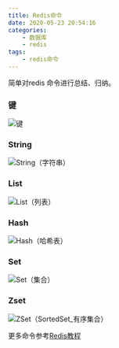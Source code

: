 ```yaml
---
title: Redis命令
date: 2020-05-23 20:54:16
categories:
    - 数据库
    - redis
tags:
    - redis命令
---
```


简单对redis 命令进行总结、归纳。

### 键

![键](https://gitee.com/bookandmusic/imgs/raw/master/uPic/2020%2005/键%20.png)

### String

![String（字符串）](https://gitee.com/bookandmusic/imgs/raw/master/uPic/2020%2005/String（字符串）%20.png)

### List

![List（列表）](https://gitee.com/bookandmusic/imgs/raw/master/uPic/2020%2005/List（列表）%20.png)

### Hash

![Hash（哈希表）](https://gitee.com/bookandmusic/imgs/raw/master/uPic/2020%2005/Hash（哈希表）%20.png)

### Set

![Set（集合）](https://gitee.com/bookandmusic/imgs/raw/master/uPic/2020%2005/Set（集合）%20.png)

### Zset

![ZSet（SortedSet_有序集合）](https://gitee.com/bookandmusic/imgs/raw/master/uPic/2020%2005/ZSet（SortedSet_有序集合）%20.png)

更多命令参考[Redis教程](https://cloud.tencent.com/developer/doc/1203)